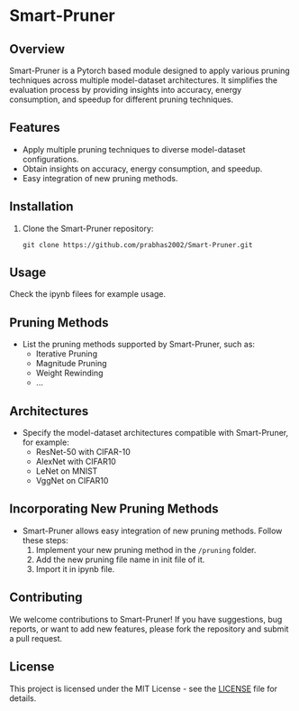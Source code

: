 # Smart-Pruner

## Overview
Smart-Pruner is a Pytorch based module designed to apply various pruning techniques across multiple model-dataset architectures. It simplifies the evaluation process by providing insights into accuracy, energy consumption, and speedup for different pruning techniques.

## Features
- Apply multiple pruning techniques to diverse model-dataset configurations.
- Obtain insights on accuracy, energy consumption, and speedup.
- Easy integration of new pruning methods.

## Installation
1. Clone the Smart-Pruner repository:
   ```shell
   git clone https://github.com/prabhas2002/Smart-Pruner.git
   ```


## Usage
Check the ipynb filees for example usage.

## Pruning Methods
- List the pruning methods supported by Smart-Pruner, such as:
  - Iterative Pruning
  - Magnitude Pruning
  - Weight Rewinding
  - ...

## Architectures
- Specify the model-dataset architectures compatible with Smart-Pruner, for example:
  - ResNet-50 with CIFAR-10
  - AlexNet with CIFAR10
  - LeNet on MNIST
  - VggNet on CIFAR10

## Incorporating New Pruning Methods
- Smart-Pruner allows easy integration of new pruning methods. Follow these steps:
  1. Implement your new pruning method in the `/pruning` folder.
  2. Add the new pruning file name in init file of it.
  3. Import it in ipynb file.

## Contributing
We welcome contributions to Smart-Pruner! If you have suggestions, bug reports, or want to add new features, please fork the repository and submit a pull request.

## License
This project is licensed under the MIT License - see the [LICENSE](LICENSE) file for details.
